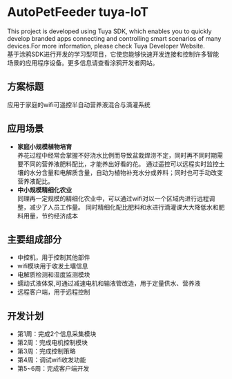 # AutoPetFeeder tuya-IoT 

This project is developed using Tuya SDK, which enables you to quickly develop branded apps connecting and controlling smart scenarios of many devices.For more information, please check Tuya Developer Website. <br>
基于涂鸦SDK进行开发的学习型项目，它使您能够快速开发连接和控制许多智能场景的应用程序设备。更多信息请查看涂鸦开发者网站。 

## 方案标题 
应用于家庭的wifi可遥控半自动营养液混合与滴灌系统
## 应用场景
- <b>家庭小规模植物培育</b><br>
  养花过程中经常会掌握不好浇水比例而导致盆栽焊涝不定，同时再不同时期需要不同的营养液肥料配比，才能养出好看的花。
  通过遥控可以远程实时监控土壤的水分含量和电解质含量，自动为植物补充水分或养料；同时也可手动改变营养液配比。
- <b>中小规模精细化农业</b><br>
  同理再一定规模的精细化农业中，可以通过wifi对以一个区域内进行远程调整，减少了人员工作量。
  同时精细化配比肥料和水进行滴灌课大大降低水和肥料用量，节约经济成本
## 主要组成部分
- 中控机，用于控制其他部件
- wifi模块用于收发土壤信息
- 电解质检测和湿度监测模块
- 蠕动式液体泵,可通过减速电机和输液管改造，用于定量供水、营养液
- 远程客户端，用于远程控制
## 开发计划
- 第1周：完成2个信息采集模块
- 第2周：完成电机控制模块
- 第3周：完成控制策略
- 第4周：调试wifi收发功能
- 第5~6周：完成客户端开发
